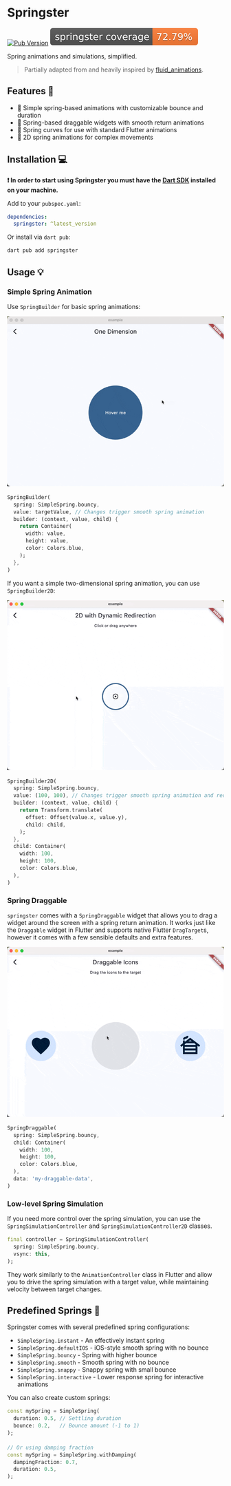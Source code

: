 # Springster

[![Pub Version](https://img.shields.io/pub/v/springster)](https://pub.dev/packages/springster)
[![Coverage](./coverage.svg)](./test/)

Spring animations and simulations, simplified.

> Partially adapted from and heavily inspired by [fluid_animations](https://pub.dev/packages/fluid_animations).

## Features 🎯

- 🎨 Simple spring-based animations with customizable bounce and duration
- 🔄 Spring-based draggable widgets with smooth return animations
- 🎯 Spring curves for use with standard Flutter animations
- 📱 2D spring animations for complex movements

## Installation 💻

**❗ In order to start using Springster you must have the [Dart SDK][dart_install_link] installed on your machine.**

Add to your `pubspec.yaml`:

```yaml
dependencies:
  springster: ^latest_version
```

Or install via `dart pub`:

```sh
dart pub add springster
```

## Usage 💡

### Simple Spring Animation

Use `SpringBuilder` for basic spring animations:

![1D Hover example gif](./doc/1d_hover.gif)

```dart
SpringBuilder(
  spring: SimpleSpring.bouncy,
  value: targetValue, // Changes trigger smooth spring animation
  builder: (context, value, child) {
    return Container(
      width: value,
      height: value,
      color: Colors.blue,
    );
  },
)
```

If you want a simple two-dimensional spring animation, you can use `SpringBuilder2D`:

![2D Redirection example gif](./doc/2d_redirect.gif)

```dart
SpringBuilder2D(
  spring: SimpleSpring.bouncy,
  value: (100, 100), // Changes trigger smooth spring animation and redirect dynamically
  builder: (context, value, child) {
    return Transform.translate(
      offset: Offset(value.x, value.y),
      child: child,
    );
  },
  child: Container(
    width: 100,
    height: 100,
    color: Colors.blue,
  ),
)
```

### Spring Draggable

`springster` comes with a `SpringDraggable` widget that allows you to drag a widget around the screen with a spring return animation.
It works just like the `Draggable` widget in Flutter and supports native Flutter `DragTarget`s, however it comes with a few sensible defaults and extra features.

![Spring Draggable example gif](./doc/spring_draggable.gif)

```dart
SpringDraggable(
  spring: SimpleSpring.bouncy,
  child: Container(
    width: 100,
    height: 100,
    color: Colors.blue,
  ),
  data: 'my-draggable-data',
)
```

### Low-level Spring Simulation

If you need more control over the spring simulation, you can use the `SpringSimulationController` and `SpringSimulationController2D` classes.

```dart
final controller = SpringSimulationController(
  spring: SimpleSpring.bouncy,
  vsync: this,
);
```

They work similarly to the `AnimationController` class in Flutter and allow you to drive the spring simulation with a target value, while maintaining velocity between target changes.

## Predefined Springs 🎯

Springster comes with several predefined spring configurations:

- `SimpleSpring.instant` - An effectively instant spring
- `SimpleSpring.defaultIOS` - iOS-style smooth spring with no bounce
- `SimpleSpring.bouncy` - Spring with higher bounce
- `SimpleSpring.smooth` - Smooth spring with no bounce
- `SimpleSpring.snappy` - Snappy spring with small bounce
- `SimpleSpring.interactive` - Lower response spring for interactive animations

You can also create custom springs:

```dart
const mySpring = SimpleSpring(
  duration: 0.5, // Settling duration
  bounce: 0.2,   // Bounce amount (-1 to 1)
);

// Or using damping fraction
const mySpring = SimpleSpring.withDamping(
  dampingFraction: 0.7,
  duration: 0.5,
);
```



[dart_install_link]: https://dart.dev/get-dart
[mason_link]: https://github.com/felangel/mason
[melos_link]: https://github.com/invertase/melos
